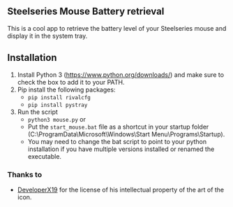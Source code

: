 ## Steelseries Mouse Battery retrieval

This is a cool app to retrieve the battery level of your Steelseries mouse and
display it in the system tray.

## Installation

1. Install Python 3 (https://www.python.org/downloads/) and make sure to check
   the box to add it to your PATH.
2. Pip install the following packages:
   - `pip install rivalcfg`
   - `pip install pystray`
3. Run the script
   - `python3 mouse.py` or
   - Put the `start_mouse.bat` file as a shortcut in your startup folder
     (C:\ProgramData\Microsoft\Windows\Start Menu\Programs\Startup).
    - You may need to change the bat script to point to your python installation
      if you have multiple versions installed or renamed the executable.

### Thanks to

- [DeveloperX19](https://github.com/DeveloperX19) for the license of his
  intellectual property of the art of the icon.

